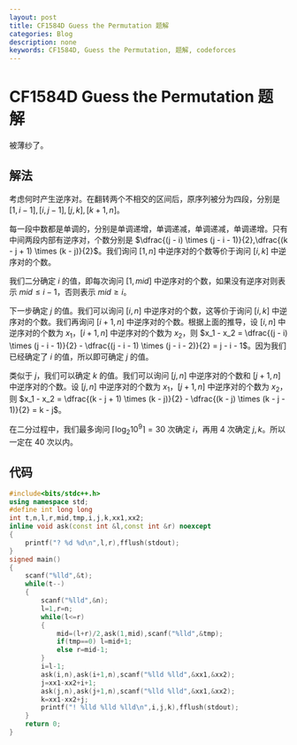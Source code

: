 ```yaml
---
layout: post
title: CF1584D Guess the Permutation 题解
categories: Blog
description: none
keywords: CF1584D, Guess the Permutation, 题解, codeforces
---
```


# CF1584D Guess the Permutation 题解

被薄纱了。

## 解法

考虑何时产生逆序对。在翻转两个不相交的区间后，原序列被分为四段，分别是 $[1,i-1],[i,j-1],[j,k],[k+1,n]$。

每一段中数都是单调的，分别是单调递增，单调递减，单调递减，单调递增。只有中间两段内部有逆序对，个数分别是 $\dfrac{(j - i) \times (j - i - 1)}{2},\dfrac{(k - j + 1) \times (k - j)}{2}$。我们询问 $[1,n]$ 中逆序对的个数等价于询问 $[i,k]$ 中逆序对的个数。

我们二分确定 $i$ 的值，即每次询问 $[1,mid]$ 中逆序对的个数，如果没有逆序对则表示 $mid \le i-1$，否则表示 $mid \ge i$。

下一步确定 $j$ 的值。我们可以询问 $[i,n]$ 中逆序对的个数，这等价于询问 $[i,k]$ 中逆序对的个数。我们再询问 $[i+1,n]$ 中逆序对的个数。根据上面的推导，设 $[i,n]$ 中逆序对的个数为 $x_1$，$[i+1,n]$ 中逆序对的个数为 $x_2$，则 $x_1 - x_2 = \dfrac{(j - i) \times (j - i - 1)}{2} - \dfrac{(j - i - 1) \times (j - i - 2)}{2} = j - i - 1$。因为我们已经确定了 $i$ 的值，所以即可确定 $j$ 的值。

类似于 $j$，我们可以确定 $k$ 的值。我们可以询问 $[j,n]$ 中逆序对的个数和 $[j+1,n]$ 中逆序对的个数。设 $[j,n]$ 中逆序对的个数为 $x_1$，$[j+1,n]$ 中逆序对的个数为 $x_2$，则 $x_1 - x_2 = \dfrac{(k - j + 1) \times (k - j)}{2} - \dfrac{(k - j) \times (k - j - 1)}{2} = k - j$。

在二分过程中，我们最多询问 $\lceil \log_2 10^9 \rceil = 30$ 次确定 $i$，再用 $4$ 次确定 $j,k$。所以一定在 $40$ 次以内。

## 代码

```cpp
#include<bits/stdc++.h>
using namespace std;
#define int long long
int t,n,l,r,mid,tmp,i,j,k,xx1,xx2;
inline void ask(const int &l,const int &r) noexcept
{
	printf("? %d %d\n",l,r),fflush(stdout);
}
signed main()
{
	scanf("%lld",&t);
	while(t--)
	{
		scanf("%lld",&n);
		l=1,r=n;
		while(l<=r)
		{
			mid=(l+r)/2,ask(1,mid),scanf("%lld",&tmp);
			if(tmp==0) l=mid+1;
			else r=mid-1;
		}
		i=l-1;
		ask(i,n),ask(i+1,n),scanf("%lld %lld",&xx1,&xx2);
		j=xx1-xx2+i+1;
		ask(j,n),ask(j+1,n),scanf("%lld %lld",&xx1,&xx2);
		k=xx1-xx2+j;
		printf("! %lld %lld %lld\n",i,j,k),fflush(stdout);
	}
	return 0;
}
```
